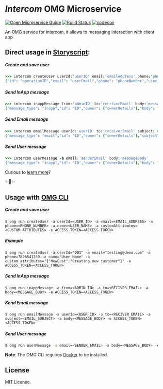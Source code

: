 # _Intercom_ OMG Microservice

[![Open Microservice Guide](https://img.shields.io/badge/OMG-enabled-brightgreen.svg?style=for-the-badge)](https://microservice.guide)
[![Build Status](https://travis-ci.com/omg-services/intercom.svg?branch=master)](https://travis-ci.com/omg-services/intercom)
[![codecov](https://codecov.io/gh/omg-services/intercom/branch/master/graph/badge.svg)](https://codecov.io/gh/omg-services/intercom)


An OMG service for Intercom, it allows to messaging interaction with client app

## Direct usage in [Storyscript](https://storyscript.io/):

##### Create and save user
```coffee
>>> intercom createUser userId:'userID' email:'emailAddress' phone:'phoneNumber' name:'userName' customAttributes:'customAttributes'
{"id": "operationID","email": "userEmail","phone": "phoneNumber","user_id": "userID","anonymous": false,"name": "userName","avatar": {"type": "avatar"},"custom_attributes": {"custom": "attributes"}}
```
##### Send InApp message
```coffee
>>> intercom inappMessage from:'adminID' to:'receiverEmail' body:'messageBody'
{"message_type": "inapp","id": "ID","owner": {"ownerDetails"},"body": "messageBody"}
```
##### Send Email message
```coffee
>>> intercom emailMessage userId:'userID' to:'receiverEmail' subject:'emailSubject' body:'messageBody'
{"message_type": "email","id": "ID","owner": {"ownerDetails"},"subject": "emailSubject","body": "messageBody"}
```
##### Send User message
```coffee
>>> intercom userMessage -a email:'senderEmail' body:'messageBody'
{"message_type": "inapp","id": "ID","owner": {"ownerDetails"},"body": "messageBody"}
```

Curious to [learn more](https://docs.storyscript.io/)?

✨🍰✨

## Usage with [OMG CLI](https://www.npmjs.com/package/omg)

##### Create and save user
```shell
$ omg run createUser -a userId=<USER_ID> -a email=<EMAIL_ADDRESS> -a phone=<PHONE_NUMBER> -a name=<USER_NAME> -a customAttributes=<CUSTOM_ATTRIBUTES> -e ACCESS_TOKEN=<ACCESS_TOKEN>
```
##### Example
```shell
$ omg run createUser -a userId="001" -a email="testing@demo.com" -a phone=7896541230 -a name="User Name" -a custom_attributes='{"NewCust":"Creating new customer"}' -e ACCESS_TOKEN=<ACCESS_TOKEN>
```
##### Send InApp message
```shell
$ omg run inappMessage -a from=<ADMIN_ID> -a to=<RECIVER_EMAIL> -a body=<MESSAGE_BODY> -e ACCESS_TOKEN=<ACCESS_TOKEN>
```
##### Send Email message
```shell
$ omg run emailMessage -a userId=<USER_ID> -a to=<RECIVER_EMAIL> -a subject=<EMAIL_SUBJECT> -a body=<MESSAGE_BODY> -e ACCESS_TOKEN=<ACCESS_TOKEN>
```
##### Send User message
```sh
$ omg run userMessage -a email=<SENDER_EMAIL> -a body=<MESSAGE_BODY> -e ACCESS_TOKEN=<ACCESS_TOKEN>
```

**Note**: The OMG CLI requires [Docker](https://docs.docker.com/install/) to be installed.

## License
[MIT License](https://github.com/omg-services/intercom/blob/master/LICENSE).

